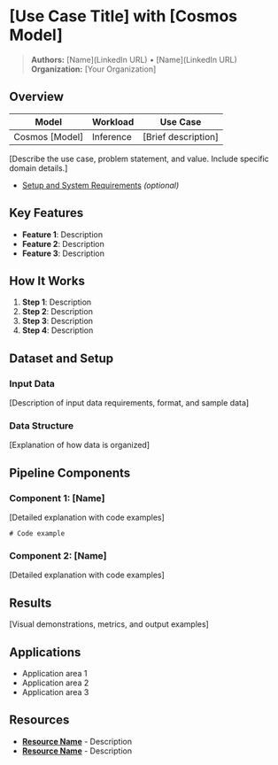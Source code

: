 # [Use Case Title] with [Cosmos Model]

> **Authors:** [Name](LinkedIn URL) • [Name](LinkedIn URL)
> **Organization:** [Your Organization]

## Overview

| **Model** | **Workload** | **Use Case** |
|-----------|--------------|--------------|
| Cosmos [Model] | Inference | [Brief description] |

[Describe the use case, problem statement, and value. Include specific domain details.]

- [Setup and System Requirements](setup.md) *(optional)*

## Key Features

- **Feature 1**: Description
- **Feature 2**: Description
- **Feature 3**: Description

## How It Works

1. **Step 1**: Description
2. **Step 2**: Description
3. **Step 3**: Description
4. **Step 4**: Description

## Dataset and Setup

### Input Data

[Description of input data requirements, format, and sample data]

### Data Structure

[Explanation of how data is organized]

## Pipeline Components

### Component 1: [Name]

[Detailed explanation with code examples]

```[language]
# Code example
```

### Component 2: [Name]

[Detailed explanation with code examples]

## Results

[Visual demonstrations, metrics, and output examples]

## Applications

- Application area 1
- Application area 2
- Application area 3

## Resources

- **[Resource Name](URL)** - Description
- **[Resource Name](URL)** - Description

